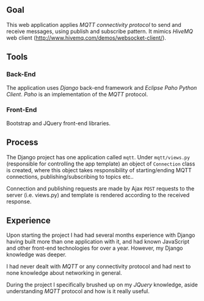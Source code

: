 ## Goal
This web application applies *MQTT connectivity protocol* to send and receive messages, using publish and subscribe pattern. It mimics *HiveMQ* web client (http://www.hivemq.com/demos/websocket-client/).

## Tools
### Back-End
The application uses *Django* back-end framework and *Eclipse Paho Python Client*. *Paho* is an implementation of the *MQTT* protocol.

### Front-End
Bootstrap and JQuery front-end libraries.

## Process
The Django project has one application called ```mqtt```. Under ```mqtt/views.py``` (responsible for controlling the app template) an object of ```Connection``` class is created, where this object takes responsibility of starting/ending MQTT connections, publishing/subscribing to topics etc..

Connection and publishing requests are made by Ajax ```POST``` requests to the server (i.e. views.py) and template is rendered according to the received response.

## Experience
Upon starting the project I had had several months experience with Django having built more than one application with it, and had known JavaScript and other front-end technologies for over a year. However, my Django knowledge was deeper.

I had never dealt with *MQTT* or any connectivity protocol and had next to none knowledge about networking in general.

During the project I specifically brushed up on my *JQuery* knowledge, aside understanding *MQTT* protocol and how is it really useful.